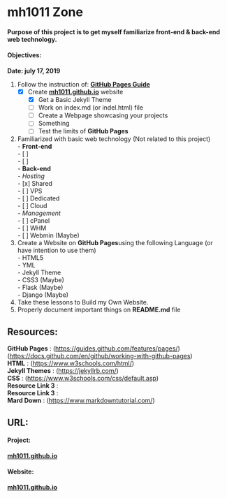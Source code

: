 # mh1011 Zone

#### Purpose of this project is to get myself familiarize front-end & back-end web technology.  

#### Objectives:  
**Date: july 17, 2019**  
01. Follow the instruction of: [**GitHub Pages Guide**](https://guides.github.com/features/pages/)    
      - [x] Create [**mh1011.github.io**](https://mh1011.github.io/) website  
        - [x] Get a Basic Jekyll Theme  
        - [ ] Work on index.md (or indel.html) file  
        - [ ] Create a Webpage showcasing your projects  
        - [ ] Something 
        - [ ] Test the limits of **GitHub Pages**
02. Familiarized with basic web technology (Not related to this project)    
        - **Front-end**  
            - [ ]  
            - [ ]  
        - **Back-end**  
            - *Hosting*  
                - [x] Shared     
                - [ ] VPS  
                - [ ] Dedicated  
                - [ ] Cloud  
            - *Management*  
                - [ ] cPanel  
                - [ ] WHM  
                - [ ] Webmin (Maybe)
03. Create a Website on **GitHub Pages**using the following Language (or have intention to use them)        
        - HTML5  
        - YML  
        - Jekyll Theme  
        - CSS3 (Maybe)  
        - Flask (Maybe)  
        - Django (Maybe)  
04. Take these lessons to Build my Own Website.    
05. Properly document important things on **README.md** file    


## Resources:  
**GitHub Pages**    : (https://guides.github.com/features/pages/)  
                      (https://docs.github.com/en/github/working-with-github-pages)  
**HTML**            : (https://www.w3schools.com/html/)  
**Jekyll Themes**   : (https://jekyllrb.com/)  
**CSS**             : (https://www.w3schools.com/css/default.asp)  
**Resource Link 3** :  
**Resource Link 3** :  
**Mard Down**       : (https://www.markdowntutorial.com/)    

## URL:  
#### Project:    
[**mh1011.github.io**](https://github.com/mh1011/mh1011.github.io)  
#### Website:  
[**mh1011.github.io**](https://mh1011.github.io/)  